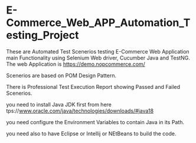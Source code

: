 # E-Commerce_Web_APP_Automation_Testing_Project

 These are Automated Test Scenerios testing E-Commerce Web Application main Functionality using Selenium Web driver, Cucumber Java and TestNG.
 The web Application is https://demo.nopcommerce.com/
 
 Scenerios are based on POM Design Pattern.
 
 There is Professional Test Execution Report showing Passed and Failed Scenerios.
 
 you need to install Java JDK first from here tps://www.oracle.com/java/technologies/downloads/#java18
 
 you need configure the Environment Variables to contain Java in its Path.
 
 you need also to have Eclipse or Intellij or NEtBeans to build the code.
